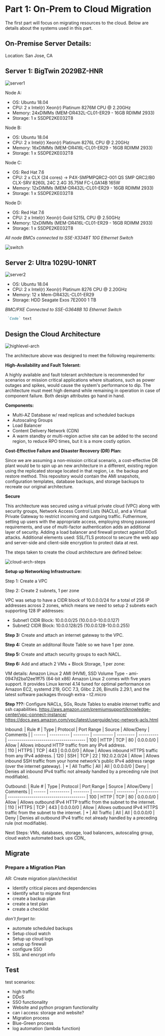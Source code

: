 # Part 1: On-Prem to Cloud Migration

The first part will focus on migrating resources to the cloud. Below are details about the systems used in this part.

## On-Premise Server Details:
Location: San Jose, CA

## **Server 1: BigTwin 2029BZ-HNR**

![server1](https://github.com/lizgarseeyah/-in-progress-Hybrid-Cloud-Project/blob/master/img/server1.png)

Node A:

- OS: Ubuntu 18.04
- CPU: 2 x Intel(r) Xeon(r) Platinum 8276M CPU @ 2.20GHz
- Memory: 24xDIMMs (MEM-DR432L-CL01-ER29 - 16GB RDIMM 2933)
- Storage: 1 x SSDPE2KE032T8

Node B:

- OS: Ubuntu 18.04
- CPU: 2 x Intel(r) Xeon(r) Platinum 8276L CPU @ 2.20GHz
- Memory: 16xDIMMs (MEM-DR416L-CL01-ER29 - 16GB RDIMM 2933)
- Storage: 1 x SSDPE2KE032T8

Node C:

- OS: Red Hat 7.6
- CPU: 2 x CLX (24 cores) -> P4X-SMPMPQRC2-001 QS SMP QRC2/B0 CLX-SRV 8260L 24C 2.4G 35.75M FC-LGA14B 165W
- Memory: 12xDIMMs (MEM-DR432L-CL01-ER29 - 16GB RDIMM 2933)
- Storage: 1 x SSDPE2KE032T8

Node D:

- OS: Red Hat 7.6
- CPU: 2 x Intel(r) Xeon(r) Gold 5215L CPU @ 2.50GHz
- Memory: 12xDIMMs (MEM-DR416L-CL01-ER29 - 16GB RDIMM 2933)
- Storage: 1 x SSDPE2KE032T8

_All node BMCs connected to SSE-X3348T 10G Ethernet Switch_

![switch](https://github.com/lizgarseeyah/-in-progress-Hybrid-Cloud-Project/blob/master/img/switch.png)

## **Server 2: Ultra 1029U-10NRT**

![server2](https://github.com/lizgarseeyah/-in-progress-Hybrid-Cloud-Project/blob/master/img/server2.jpg)

- OS: Ubuntu 18.04
- CPU: 2 x Intel(r) Xeon(r) Platinum 8276 CPU @ 2.20GHz
- Memory: 12 x Mem-DR432L-CL01-ER29
- Storage: HDD Seagate Exos 7E2000 1 TB

_BMC/PXE Connected to SSE-G3648B 1G Ethernet Switch_
```markdown
 `Code` text
```

## Design the Cloud Architecture

![highlevel-arch](https://github.com/lizgarseeyah/-in-progress-Hybrid-Cloud-Project/blob/master/img/architecture-sketch.png)

The architecture above was designed to meet the following requirements:

**High-Availability and Fault Tolerant:** 

A highly available and fault tolerant architecture is recommended for scenarios or mission critical applications where situations, such as power outages and spikes, would cause the system's performance to dip. The architecture must meet high demand while remaining in operation in case of component failure. Both design attributes go hand in hand. 

**Components:**
- Multi-AZ Database w/ read replicas and scheduled backups
- Autoscaling Groups
- Load Balancer
- Content Delivery Network (CDN)
- A warm standby or multi-region active site can be added to the second region, to reduce RPO times, but it is a more costly option.

**Cost-Effective Failure and Disaster Recovery (DR) Plan:**

Since we are assuming a non-mission critical scenario, a cost-effective DR plant would be to spin up an new architecture in a different, existing region using the replicated storage located in that region, i.e. the backup and restore method. This repository would contain the AMI snapshots, configuration templates, database backups, and storage backups to recreate our original architecture. 

**Secure**

This architecture was secured using a virtual private cloud (VPC) along with security groups, Network Access Control Lists (NACLs), and a Virtual Private Gateway to restrict incoming and outgoing traffic. Futhermore, setting up users with the appropriate access, employing strong password requirements, and use of multi-factor authentication adds an additional layer of security. Adding a load balancer and firewall protect against DDoS attacks. Additional elements used: SSL/TLS protocol to secure the web app and server-side and client-side encryption to protect data at rest.

The steps taken to create the cloud architecture are defined below:

![cloud-arch-steps](https://github.com/lizgarseeyah/-in-progress-Hybrid-Cloud-Project/blob/master/img/checklist.png)

**Setup up Networking Infrastructure:**

Step 1: Create a VPC

Step 2: Create 2 subnets, 1 per zone

VPC was setup to have a CIDR block of 10.0.0.0/24 for a total of 256 IP addresses across 2 zones, which means we need to setup 2 subnets each supporting 128 IP addresses:

- Subnet1 CIDR Block: 10.0.0.0/25 (10.0.0.0-10.0.0.127)
- Subnet2 CIDR Block: 10.0.0.128/25 (10.0.0.128-10.0.0.255)

**Step 3:** Create and attach an internet gateway to the VPC. 

**Step 4:** Create an additonal Route Table so we have 1 per zone.

**Step 5:** Create and attach security groups to each NACL.

**Step 6:** Add and attach 2 VMs + Block Storage, 1 per zone:

VM details:
Amazon Linux 2 AMI (HVM), SSD Volume Type - ami-0947d2ba12ee1ff75 (64-bit x86)
Amazon Linux 2 comes with five years support. It provides Linux kernel 4.14 tuned for optimal performance on Amazon EC2, systemd 219, GCC 7.3, Glibc 2.26, Binutils 2.29.1, and the latest software packages through extra - t2.micro 

**Step ???:** Configure NACLs, SGs, Route Tables to enable internet traffic and ssh capabilities.
https://aws.amazon.com/premiumsupport/knowledge-center/vpc-connect-instance/
https://docs.aws.amazon.com/vpc/latest/userguide/vpc-network-acls.html

Inbound:
| Rule # | Type        | Protocol | Port Range | Source       | Allow/Deny | Comments                               |
| ------ | ----------  | -------- | ---------- | ---------    | ---------- | ---------------------------------------
| 100    | HTTP        |   TCP    |    80      | 0.0.0.0/0    |   Allow    | Allows inbound HTTP traffic from any IPv4 address.                                                
| 110    | HTTPS       |   TCP    |    443     | 0.0.0.0/0    |   Allow    | Allows inbound HTTPS traffic from any IPv4 address.
| 120    | SSH         |   TCP    |    22      | 192.0.2.0/24 |   Allow    | Allows inbound SSH traffic from your home network's public IPv4 address range (over the internet gateway).
| *      | All Traffic |   All    |    All     | 0.0.0.0/0    |   Deny     | Denies all inbound IPv4 traffic not already handled by a preceding rule (not modifiable).

Outbound:
| Rule # | Type        | Protocol | Port Range | Source       | Allow/Deny | Comments                               |
| ------ | ----------  | -------- | ---------- | ---------    | ---------- | ---------------------------------------
| 100    | HTTP        |   TCP    |    80      | 0.0.0.0/0    |   Allow    | Allows outbound IPv4 HTTP traffic from the subnet to the internet.                                                
| 110    | HTTPS       |   TCP    |    443     | 0.0.0.0/0    |   Allow    | Allows outbound IPv4 HTTPS traffic from the subnet to the internet.
| *      | All Traffic |   All    |    All     | 0.0.0.0/0    |   Deny     | Denies all outbound IPv4 traffic not already handled by a preceding rule (not modifiable).



Next Steps:
VMs,
databases, 
storage, 
load balancers, 
autoscaling group, 
cloud watch automated back ups 
CDN_

## Migrate

### Prepare a Migration Plan

AR: Create migration plan/checklist

- Identify critical pieces and dependencies
- Identify what to migrate first
- create a backup plan
- create a test plan
- create a checklist

_don't forget to_:
- automate scheduled backups
- Setup cloud watch
- Setup up cloud logs
- setup up firewall
- configure SSO
- SSL and encrypt info


## Test

test scenarios:

- high traffic
- DDoS
- SSO functionality
- Website and python program functionality
- can i access: storage and website?
- Migration process
- Blue-Green process
- log automation (lambda function)



